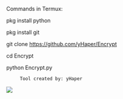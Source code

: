 Commands in Termux:

pkg install python

pkg install git

git clone https://github.com/yHaper/Encrypt

cd Encrypt

python Encrypt.py


         Tool created by: yHaper

<img src="/Armazenamento interno/DCIM/Camera/SNOW_20210930_213754_882.jpg">
